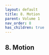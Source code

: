 ```yaml
---
layout: default
title: 8. Motion
parent: Volume 1
nav_order: 8
has_children: true
---
```

## 8. Motion

